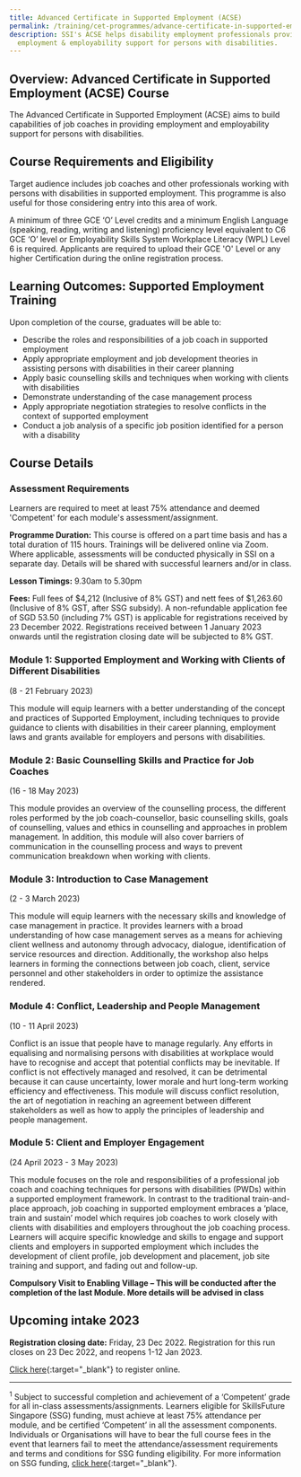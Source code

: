 ```yaml
---
title: Advanced Certificate in Supported Employment (ACSE)
permalink: /training/cet-programmes/advance-certificate-in-supported-employment/
description: SSI's ACSE helps disability employment professionals provide better
  employment & employability support for persons with disabilities.
---
```

## Overview: Advanced Certificate in Supported Employment (ACSE) Course

The Advanced Certificate in Supported Employment (ACSE) aims to build capabilities of job coaches in providing employment and employability support for persons with disabilities.

## Course Requirements and Eligibility

Target audience includes job coaches and other professionals working with persons with disabilities in supported employment. This programme is also useful for those considering entry into this area of work. 
  
A minimum of three GCE ‘O’ Level credits and a minimum English Language (speaking, reading, writing and listening) proficiency level equivalent to C6 GCE ‘O’ level or Employability Skills System Workplace Literacy (WPL) Level 6 is required. Applicants are required to upload their GCE 'O' Level or any higher Certification during the online registration process.

## Learning Outcomes: Supported Employment Training

Upon completion of the course, graduates will be able to:

*   Describe the roles and responsibilities of a job coach in supported employment
*   Apply appropriate employment and job development theories in assisting persons with disabilities in their career planning
*   Apply basic counselling skills and techniques when working with clients with disabilities
*   Demonstrate understanding of the case management process
*   Apply appropriate negotiation strategies to resolve conflicts in the context of supported employment
*   Conduct a job analysis of a specific job position identified for a person with a disability

## Course Details

### Assessment Requirements

Learners are required to meet at least 75% attendance and deemed 'Competent' for each module's assessment/assignment.

**Programme Duration:** This course is offered on a part time basis and has a total duration of 115 hours.  Trainings will be delivered online via Zoom. Where applicable, assessments will be conducted physically in SSI on a separate day. Details will be shared with successful learners and/or in class.

**Lesson Timings:**  9.30am to 5.30pm

**Fees:** Full fees of $4,212 (Inclusive of 8% GST) and nett fees of $1,263.60 (Inclusive of 8% GST, after SSG subsidy). A non-refundable application fee of SGD 53.50 (including 7% GST) is applicable for registrations received by 23 December 2022. Registrations received between 1 January 2023 onwards until the registration closing date will be subjected to 8% GST.  
  
### **Module 1: Supported Employment and Working with Clients of Different Disabilities**  
(8 - 21 February 2023)

This module will equip learners with a better understanding of the concept and practices of Supported Employment, including techniques to provide guidance to clients with disabilities in their career planning, employment laws and grants available for employers and persons with disabilities.  
  
### **Module 2: Basic Counselling Skills and Practice for Job Coaches**  
(16 - 18 May 2023)

This module provides an overview of the counselling process, the different roles performed by the job coach-counsellor, basic counselling skills, goals of counselling, values and ethics in counselling and approaches in problem management.  In addition, this module will also cover barriers of communication in the counselling process and ways to prevent communication breakdown when working with clients.   
  
### **Module 3: Introduction to Case Management**  
 (2 - 3 March 2023)
	
This module will equip learners with the necessary skills and knowledge of case management in practice. It provides learners with a broad understanding of how case management serves as a means for achieving client wellness and autonomy through advocacy, dialogue, identification of service resources and direction. Additionally, the workshop also helps learners in forming the connections between job coach, client, service personnel and other stakeholders in order to optimize the assistance rendered.  
  
### **Module 4: Conflict, Leadership and People Management**  
(10 - 11 April 2023)

Conflict is an issue that people have to manage regularly. Any efforts in equalising and normalising persons with disabilities at workplace would have to recognise and accept that potential conflicts may be inevitable. If conflict is not effectively managed and resolved, it can be detrimental because it can cause uncertainty, lower morale and hurt long-term working efficiency and effectiveness. This module will discuss conflict resolution, the art of negotiation in reaching an agreement between different stakeholders as well as how to apply the principles of leadership and people management. 
  
### **Module 5: Client and Employer Engagement**  
(24 April 2023 - 3 May 2023)

This module focuses on the role and responsibilities of a professional job coach and coaching techniques for persons with disabilities (PWDs) within a supported employment framework. In contrast to the traditional train-and-place approach, job coaching in supported employment embraces a ‘place, train and sustain’ model which requires job coaches to work closely with clients with disabilities and employers throughout the job coaching process. Learners will acquire specific knowledge and skills to engage and support clients and employers in supported employment which includes the development of client profile, job development and placement, job site training and support, and fading out and follow-up.  
  
**Compulsory Visit to Enabling Village – This will be conducted after the completion of the last Module. More details will be advised in class**

## **Upcoming intake 2023**

**Registration closing date:** Friday, 23 Dec 2022. Registration for this run closes on 23 Dec 2022, and reopens 1-12 Jan 2023.

[Click here](https://iltms.ssi.gov.sg/registration/#/Course?coursecode=SDIS8){:target="_blank"} to register online.

----------

<sup>1</sup> Subject to successful completion and achievement of a ‘Competent’ grade for all in-class assessments/assignments. Learners eligible for SkillsFuture Singapore (SSG) funding, must achieve at least 75% attendance per module, and be certified ‘Competent’ in all the assessment components. Individuals or Organisations will have to bear the full course fees in the event that learners fail to meet the attendance/assessment requirements and terms and conditions for SSG funding eligibility. For more information on SSG funding, [click here](https://www.ssg-wsg.gov.sg/individuals/training-grants-incentives.html){:target="_blank"}.